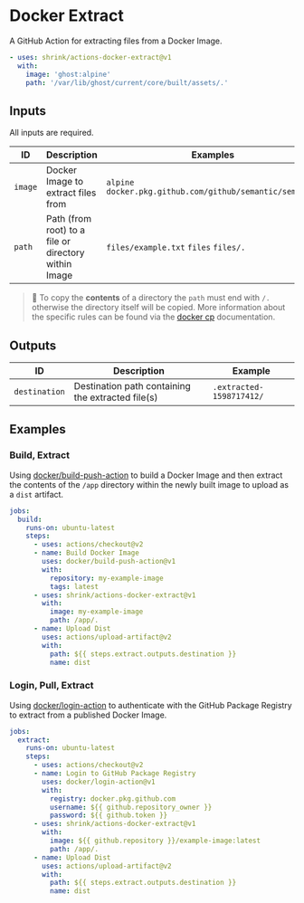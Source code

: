# Docker Extract

A GitHub Action for extracting files from a Docker Image.

```yaml
- uses: shrink/actions-docker-extract@v1
  with:
    image: 'ghost:alpine'
    path: '/var/lib/ghost/current/core/built/assets/.'
```

## Inputs

All inputs are required.

| ID  | Description | Examples |
| --- | ----------- | -------- |
| `image` | Docker Image to extract files from | `alpine` `docker.pkg.github.com/github/semantic/semantic` |
| `path` | Path (from root) to a file or directory within Image | `files/example.txt` `files` `files/.` |

> :paperclip: To copy the **contents** of a directory the `path` must end with
`/.` otherwise the directory itself will be copied. More information about the
specific rules can be found via the [docker cp][docker-cp] documentation.

## Outputs

| ID  | Description | Example |
| --- | ----------- | ------- |
| `destination` | Destination path containing the extracted file(s) | `.extracted-1598717412/` |

## Examples

### Build, Extract

Using [docker/build-push-action][build-push-action] to build a Docker
Image and then extract the contents of the `/app` directory within the newly
built image to upload as a `dist` artifact.

```yaml
jobs:
  build:
    runs-on: ubuntu-latest
    steps:
      - uses: actions/checkout@v2
      - name: Build Docker Image
        uses: docker/build-push-action@v1
        with:
          repository: my-example-image
          tags: latest
      - uses: shrink/actions-docker-extract@v1
        with:
          image: my-example-image
          path: /app/.
      - name: Upload Dist
        uses: actions/upload-artifact@v2
        with:
          path: ${{ steps.extract.outputs.destination }}
          name: dist
```

### Login, Pull, Extract

Using [docker/login-action][login-action] to authenticate with the GitHub
Package Registry to extract from a published Docker Image.

```yaml
jobs:
  extract:
    runs-on: ubuntu-latest
    steps:
      - uses: actions/checkout@v2
      - name: Login to GitHub Package Registry
        uses: docker/login-action@v1
        with:
          registry: docker.pkg.github.com
          username: ${{ github.repository_owner }}
          password: ${{ github.token }}
      - uses: shrink/actions-docker-extract@v1
        with:
          image: ${{ github.repository }}/example-image:latest
          path: /app/.
      - name: Upload Dist
        uses: actions/upload-artifact@v2
        with:
          path: ${{ steps.extract.outputs.destination }}
          name: dist
```

[build-push-action]: https://github.com/docker/build-push-action
[login-action]: https://github.com/docker/login-action
[docker-cp]: https://docs.docker.com/engine/reference/commandline/cp/#extended-description
